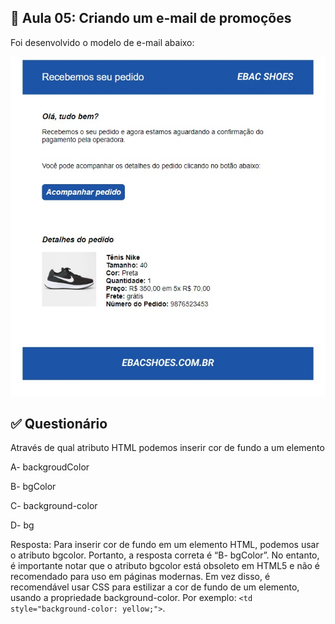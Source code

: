 ## 📝 Aula 05: Criando um e-mail de promoções
Foi desenvolvido o modelo de e-mail abaixo:

<img src="./images/img-01.jpg" alt="email recuperação de senha">

<br>

## ✅ Questionário
Através de qual atributo HTML podemos inserir cor de fundo a um elemento

A- backgroudColor

B- bgColor

C- background-color

D- bg

Resposta: Para inserir cor de fundo em um elemento HTML, podemos usar o atributo bgcolor. Portanto, a resposta correta é “B- bgColor”. No entanto, é importante notar que o atributo bgcolor está obsoleto em HTML5 e não é recomendado para uso em páginas modernas. Em vez disso, é recomendável usar CSS para estilizar a cor de fundo de um elemento, usando a propriedade background-color. Por exemplo: ``<td style="background-color: yellow;">``.
